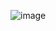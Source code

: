 ![image](https://user-images.githubusercontent.com/81097116/134765035-8de5995e-643d-4184-82f0-690c4440867b.png)
